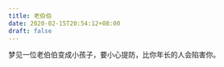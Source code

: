 ```yaml
---
title: 老伯伯
date: 2020-02-15T20:54:12+08:00
draft: false
---
```


梦见一位老伯伯变成小孩子，要小心提防，比你年长的人会陷害你。<br>
